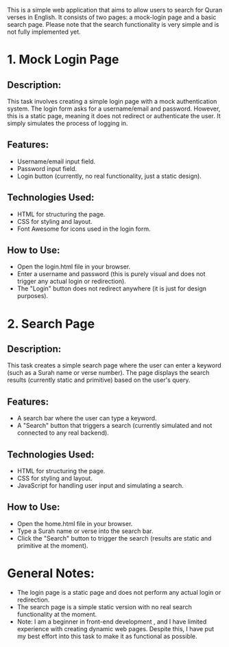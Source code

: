 This is a simple web application that aims to allow users to search for Quran verses in English. It consists of two  pages: a mock-login page and a basic search page. Please note that the search functionality is very simple and is not fully implemented yet.

# 1. Mock Login Page
## Description:
This task involves creating a simple login page with a mock authentication system. The login form asks for a username/email and password. However, this is a static page, meaning it does not redirect or authenticate the user. It simply simulates the process of logging in.

## Features:
* Username/email input field.
* Password input field.
* Login button (currently, no real functionality, just a static design).
## Technologies Used:
* HTML for structuring the page.
* CSS for styling and layout.
* Font Awesome for icons used in the login form.
## How to Use:
* Open the login.html file in your browser.
* Enter a username and password (this is purely visual and does not trigger any actual login or redirection).
* The "Login" button does not redirect anywhere (it is just for design purposes).


# 2. Search Page
## Description:
This task creates a simple search page where the user can enter a keyword (such as a Surah name or verse number). The page displays the search results (currently static and primitive) based on the user's query.

## Features:
* A search bar where the user can type a keyword.
* A "Search" button that triggers a search (currently simulated and not connected to any real backend).
## Technologies Used:
* HTML for structuring the page.
* CSS for styling and layout.
* JavaScript for handling user input and simulating a search.
## How to Use:
* Open the home.html file in your browser.
* Type a Surah name or verse into the search bar.
* Click the "Search" button to trigger the search (results are static and primitive at the moment).

# General Notes:
* The login page is a static page and does not perform any actual login or redirection.
* The search page is a simple static version with no real search functionality at the moment.
* Note: I am a beginner in front-end development , and I have limited experience with creating dynamic web pages. Despite this, I have put my best effort into this task to make it as functional as possible.
